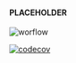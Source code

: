 #### PLACEHOLDER


![worflow](https://github.com/Savaed/gaia/actions/workflows/checks/badge.svg)

[![codecov](https://codecov.io/gh/Savaed/gaia/branch/main/graph/badge.svg?token=D482CSZ7MJ)](https://codecov.io/gh/Savaed/gaia)

